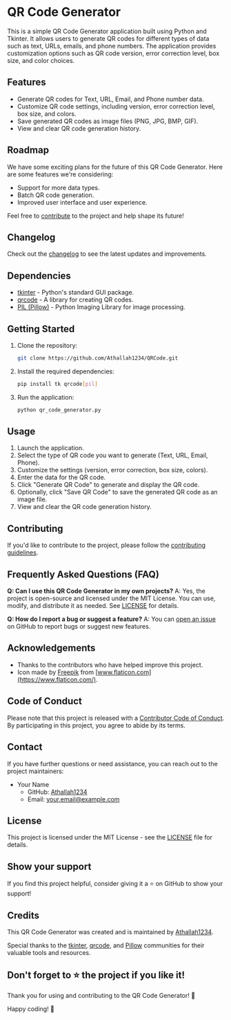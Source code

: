 # QR Code Generator

This is a simple QR Code Generator application built using Python and Tkinter. It allows users to generate QR codes for different types of data such as text, URLs, emails, and phone numbers. The application provides customization options such as QR code version, error correction level, box size, and color choices.

## Features

- Generate QR codes for Text, URL, Email, and Phone number data.
- Customize QR code settings, including version, error correction level, box size, and colors.
- Save generated QR codes as image files (PNG, JPG, BMP, GIF).
- View and clear QR code generation history.

## Roadmap

We have some exciting plans for the future of this QR Code Generator. Here are some features we're considering:

- Support for more data types.
- Batch QR code generation.
- Improved user interface and user experience.

Feel free to [contribute](CONTRIBUTING.md) to the project and help shape its future!

## Changelog

Check out the [changelog](CHANGELOG.md) to see the latest updates and improvements.

## Dependencies

- [tkinter](https://docs.python.org/3/library/tkinter.html) - Python's standard GUI package.
- [qrcode](https://pypi.org/project/qrcode/) - A library for creating QR codes.
- [PIL (Pillow)](https://pillow.readthedocs.io/en/stable/) - Python Imaging Library for image processing.

## Getting Started

1. Clone the repository:
   ```bash
   git clone https://github.com/Athallah1234/QRCode.git
   ```
2. Install the required dependencies:
   ```bash
   pip install tk qrcode[pil]
   ```
3. Run the application:
   ```bash
   python qr_code_generator.py
   ```

## Usage

1. Launch the application.
2. Select the type of QR code you want to generate (Text, URL, Email, Phone).
3. Customize the settings (version, error correction, box size, colors).
4. Enter the data for the QR code.
5. Click "Generate QR Code" to generate and display the QR code.
6. Optionally, click "Save QR Code" to save the generated QR code as an image file.
7. View and clear the QR code generation history.

## Contributing

If you'd like to contribute to the project, please follow the [contributing guidelines]().

## Frequently Asked Questions (FAQ)

**Q: Can I use this QR Code Generator in my own projects?**
A: Yes, the project is open-source and licensed under the MIT License. You can use, modify, and distribute it as needed. See [LICENSE](LICENSE) for details.

**Q: How do I report a bug or suggest a feature?**
A: You can [open an issue](https://github.com/Athallah1234/qr-code-generator/issues) on GitHub to report bugs or suggest new features.

## Acknowledgements

- Thanks to the contributors who have helped improve this project.
- Icon made by [Freepik](https://www.freepik.com) from [www.flaticon.com](https://www.flaticon.com/).

## Code of Conduct

Please note that this project is released with a [Contributor Code of Conduct](CODE_OF_CONDUCT.md). By participating in this project, you agree to abide by its terms.

## Contact

If you have further questions or need assistance, you can reach out to the project maintainers:

- Your Name
  - GitHub: [Athallah1234](https://github.com/Athallah1234)
  - Email: your.email@example.com

## License

This project is licensed under the MIT License - see the [LICENSE](LICENSE) file for details.

## Show your support

If you find this project helpful, consider giving it a ⭐️ on GitHub to show your support!

## Credits

This QR Code Generator was created and is maintained by [Athallah1234](https://github.com/Athallah1234).

Special thanks to the [tkinter](https://docs.python.org/3/library/tkinter.html), [qrcode](https://pypi.org/project/qrcode/), and [Pillow](https://pillow.readthedocs.io/en/stable/) communities for their valuable tools and resources.

## Don't forget to ⭐️ the project if you like it!

Thank you for using and contributing to the QR Code Generator! 🚀

Happy coding! 🚀
